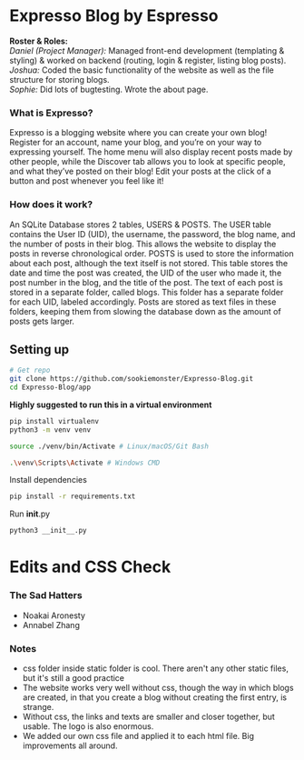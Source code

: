 # Expresso Blog by Espresso
**Roster & Roles:**<br/>
*Daniel (Project Manager):* Managed front-end development (templating & styling) & worked on backend (routing, login & register, listing blog posts).<br/>
*Joshua:* Coded the basic functionality of the website as well as the file structure for storing blogs.<br/>
*Sophie:* Did lots of bugtesting. Wrote the about page.<br/>

### What is Expresso?
Expresso is a blogging website where you can create your own blog! Register for an account, name your blog, and you’re on your way to expressing yourself. The home menu will also display recent posts made by other people, while the Discover tab allows you to look at specific people, and what they’ve posted on their blog! Edit your posts at the click of a button and post whenever you feel like it!

### How does it work?

An SQLite Database stores 2 tables, USERS & POSTS. The USER table contains the User ID (UID), the username, the password, the blog name, and the number of posts in their blog. This allows the website to display the posts in reverse chronological order. POSTS is used to store the information about each post, although the text itself is not stored. This table stores the date and time the post was created, the UID of the user who made it, the post number in the blog, and the title of the post. The text of each post is stored in a separate folder, called blogs. This folder has a separate folder for each UID, labeled accordingly. Posts are stored as text files in these folders, keeping them from slowing the database down as the amount of posts gets larger.

## Setting up 
```bash
# Get repo
git clone https://github.com/sookiemonster/Expresso-Blog.git
cd Expresso-Blog/app
```

<b>Highly suggested to run this in a virtual environment</b>
```bash
pip install virtualenv
python3 -m venv venv
```
```bash
source ./venv/bin/Activate # Linux/macOS/Git Bash
```
```bash
.\venv\Scripts\Activate # Windows CMD
```

Install dependencies
```bash
pip install -r requirements.txt
```

Run __init__.py
```bash
python3 __init__.py
```


# Edits and CSS Check

### The Sad Hatters
- Noakai Aronesty
- Annabel Zhang

### Notes
- css folder inside static folder is cool. There aren't any other static files, but it's still a good practice
- The website works very well without css, though the way in which blogs are created, in that you create a blog without creating the first entry, is strange.
- Without css, the links and texts are smaller and closer together, but usable. The logo is also enormous.
- We added our own css file and applied it to each html file. Big improvements all around.